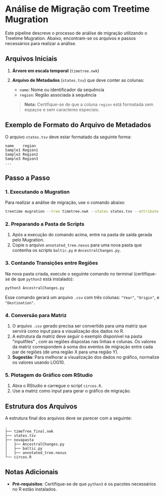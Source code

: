 # Análise de Migração com Treetime Mugration

Este pipeline descreve o processo de análise de migração utilizando o Treetime Mugration. Abaixo, encontram-se os arquivos e passos necessários para realizar a análise.

## Arquivos Iniciais

1. **Árvore em escala temporal** (`timetree.nwk`)
2. **Arquivo de Metadados** (`states.tsv`) que deve conter as colunas:

   - `name`: Nome ou identificador da sequência
   - `region`: Região associada à sequência

   > **Nota:** Certifique-se de que a coluna `region` está formatada sem espaços e sem caracteres especiais.

## Exemplo de Formato do Arquivo de Metadados

O arquivo `states.tsv` deve estar formatado da seguinte forma:

```tsv
name    region
Sample1 Region1
Sample2 Region2
Sample3 Region3
...
```

## Passo a Passo

### 1. Executando o Mugration

Para realizar a análise de migração, use o comando abaixo:

```bash
treetime mugration --tree timetree.nwk --states states.tsv --attribute region
```

### 2. Preparando a Pasta de Scripts

1. Após a execução do comando acima, entre na pasta de saída gerada pelo Mugration.
2. Copie o arquivo `annotated_tree.nexus` para uma nova pasta que contenha os scripts `baltic.py` e `AncestralChanges.py`.

### 3. Contando Transições entre Regiões

Na nova pasta criada, execute o seguinte comando no terminal (certifique-se de que `python3` está instalado):

```bash
python3 AncestralChanges.py
```

Esse comando gerará um arquivo `.csv` com três colunas: `"Year"`, `"Origin"`, e `"Destination"`.

### 4. Conversão para Matriz

1. O arquivo `.csv` gerado precisa ser convertido para uma matriz que servirá como input para a visualização dos dados no R.
2. A estrutura da matriz deve seguir o exemplo disponível na pasta "inputfiles" , com as regiões dispostas nas linhas e colunas. Os valores da matriz correspondem à soma dos eventos de migração entre cada par de regiões (de uma região X para uma região Y).
3. **Sugestão**: Para melhorar a visualização dos dados no gráfico, normalize os valores usando LOG10.

### 5. Plotagem do Gráfico com RStudio

1. Abra o RStudio e carregue o script `circos.R`.
2. Use a matriz como input para gerar o gráfico de migração.

## Estrutura dos Arquivos

A estrutura final dos arquivos deve se parecer com a seguinte:

```plaintext
.
├── timeTree_final.nwk
├── states.tsv
├── novapasta
│   ├── AncestralChanges.py
│   ├── baltic.py
│   ├── annotated_tree.nexus
└── circos.R
```

## Notas Adicionais

- **Pré-requisitos**: Certifique-se de que `python3` e os pacotes necessários no R estão instalados.

